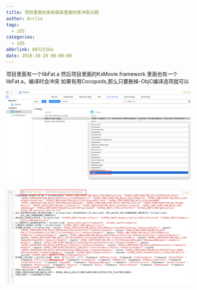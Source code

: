 ```yaml
---
title: 项目里面的库和框架里面的库冲突问题
author: Arclin
tags:
  - iOS
categories:
  - iOS
abbrlink: b072216a
date: 2016-10-29 00:00:00
---
```

项目里面有一个libFat.a 然后项目里面的KxMovie.framework 里面也有一个libFat.a，编译时会冲突
如果有用Cocopods,那么只要删掉-ObjC编译选项就可以

<!-- more -->

![](https://raw.githubusercontent.com/Arc-lin/BlogImage/master/111.png)

![](https://raw.githubusercontent.com/Arc-lin/BlogImage/master/222.png)